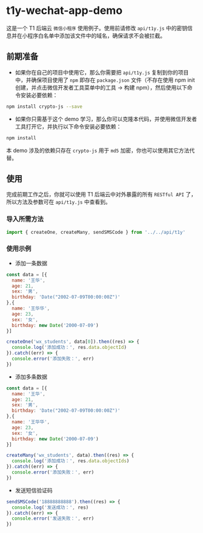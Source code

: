 # t1y-wechat-app-demo

这是一个 T1 后端云 `微信小程序` 使用例子。使用前请修改 `api/t1y.js` 中的密钥信息并在小程序白名单中添加该文件中的域名，确保请求不会被拦截。

## 前期准备

- 如果你在自己的项目中使用它，那么你需要把 `api/t1y.js` 复制到你的项目中，并确保项目使用了 `npm` 即存在 `package.json` 文件（不存在使用 npm init 创建，并点击微信开发者工具菜单中的工具 -> 构建 npm），然后使用以下命令安装必要依赖：

```bash
npm install crypto-js --save
```

- 如果你只需基于这个 demo 学习，那么你可以克隆本代码，并使用微信开发者工具打开它，并执行以下命令安装必要依赖：

```bash
npm install
```

本 demo 涉及的依赖只存在 `crypto-js` 用于 `md5` 加密，你也可以使用其它方法代替。

## 使用

完成前期工作之后，你就可以使用 T1 后端云中对外暴露的所有 `RESTful API` 了，所以方法及参数可在 `api/t1y.js` 中查看到。

### 导入所需方法

```js
import { createOne, createMany, sendSMSCode } from '../../api/t1y'
```

### 使用示例

- 添加一条数据

```js
const data = [{
  name: '王华',
  age: 21,
  sex: '男',
  birthday: 'Date("2002-07-09T00:00:00Z")'
},{
  name: '王华华',
  age: 23,
  sex: '女',
  birthday: new Date('2000-07-09')
}]

createOne('wx_students', data[0]).then((res) => {
  console.log('添加成功：', res.data.objectId)
}).catch((err) => {
  console.error('添加失败：', err)
})
```

- 添加多条数据

```js
const data = [{
  name: '王华',
  age: 21,
  sex: '男',
  birthday: 'Date("2002-07-09T00:00:00Z")'
},{
  name: '王华华',
  age: 23,
  sex: '女',
  birthday: new Date('2000-07-09')
}]

createMany('wx_students', data).then((res) => {
  console.log('添加成功：', res.data.objectIds)
}).catch((err) => {
  console.error('添加失败：', err)
})
```

- 发送短信验证码

```js
sendSMSCode('18888888888').then((res) => {
  console.log('发送成功：', res)
}).catch((err) => {
  console.error('发送失败：', err)
})
```